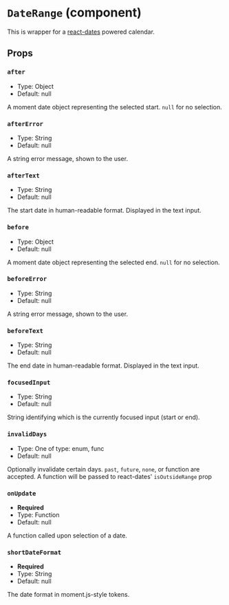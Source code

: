 `DateRange` (component)
=======================

This is wrapper for a [react-dates](https://github.com/airbnb/react-dates) powered calendar.

Props
-----

### `after`

- Type: Object
- Default: null


A moment date object representing the selected start. `null` for no selection.


### `afterError`

- Type: String
- Default: null


A string error message, shown to the user.


### `afterText`

- Type: String
- Default: null


The start date in human-readable format. Displayed in the text input.


### `before`

- Type: Object
- Default: null


A moment date object representing the selected end. `null` for no selection.


### `beforeError`

- Type: String
- Default: null


A string error message, shown to the user.


### `beforeText`

- Type: String
- Default: null


The end date in human-readable format. Displayed in the text input.


### `focusedInput`

- Type: String
- Default: null


String identifying which is the currently focused input (start or end).


### `invalidDays`

- Type: One of type: enum, func
- Default: null


Optionally invalidate certain days. `past`, `future`, `none`, or function are accepted.
A function will be passed to react-dates' `isOutsideRange` prop


### `onUpdate`

- **Required**
- Type: Function
- Default: null


A function called upon selection of a date.


### `shortDateFormat`

- **Required**
- Type: String
- Default: null


The date format in moment.js-style tokens.

